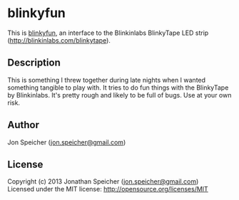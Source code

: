 blinkyfun
=========

This is [blinkyfun](https://github.com/jonspeicher/blinkyfun), an interface to
the Blinkinlabs BlinkyTape LED strip (http://blinkinlabs.com/blinkytape).

Description
-----------

This is something I threw together during late nights when I wanted something
tangible to play with. It tries to do fun things with the BlinkyTape by
Blinkinlabs. It's pretty rough and likely to be full of bugs. Use at your own
risk.

Author
------

Jon Speicher (jon.speicher@gmail.com)

License
-------

Copyright (c) 2013 Jonathan Speicher (jon.speicher@gmail.com)  
Licensed under the MIT license: http://opensource.org/licenses/MIT
